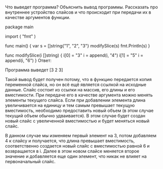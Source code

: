 Что выведет программа? Объяснить вывод программы. Рассказать про внутреннее устройство слайсов и что происходит при передачи их в качестве аргументов функции.

package main

import (
	"fmt"
)

func main() {
	var s = []string{"1", "2", "3"}
	modifySlice(s)
	fmt.Println(s)
}

func modifySlice(i []string) {
	i[0] = "3"
	i = append(i, "4")
	i[1] = "5"
	i = append(i, "6")
}
Ответ:

Программа выведет [3 2 3]

Такой вывод будет получен потому, что в функцию передается копия переменной слайса, но он всё ещё является ссылкой на исходные данные.
Слайс состоит из ссылки на массив, его длины и его вместимости. При передаче его в качестве аргумента можно менять элементы текущего слайса.
Если при добавлении элемента длина увеличивается на единицу и тем самым превышает текущую вместимость, необходимо предоставить новый объем (в этом случае текущий объем обычно удваивается). В этом случае будет создан новый слайс с увеличенной вместимостью и будет меняться новый слайс.

В данном случае мы изменяем первый элемент на 3, потом добавляем 4 к слайсу и получается, что длина превышает вместимость, соответственно создается новый слайс
с вместимостью равной 6 и возвращается в i. Далее в этом новом слайсе меняется второе значение и добавляется еще один элемент, что никак не влияет на первоначальный слайс.
